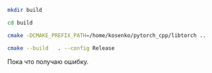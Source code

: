 ```bash
mkdir build
```

```bash
cd build
```

```bash
cmake -DCMAKE_PREFIX_PATH=/home/kosenko/pytorch_cpp/libtorch ..
```

```bash
cmake --build   . --config Release
```

Пока что получаю ошибку.

```bash

```

